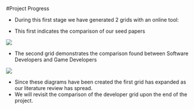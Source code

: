 #Project Progress

- During this first stage we have generated 2 grids with an online tool:

- This first indicates the comparison of our seed papers

<img align=center src="../img/CSC510Grid1.png">

- The second grid demonstrates the comparison found between Software Developers and Game Developers

<img align=center src="../img/CSC510Grid2.png">

- Since these diagrams have been created the first grid has expanded as our literature review has spread.
- We will revisit the comparison of the developer grid upon the end of the project.

